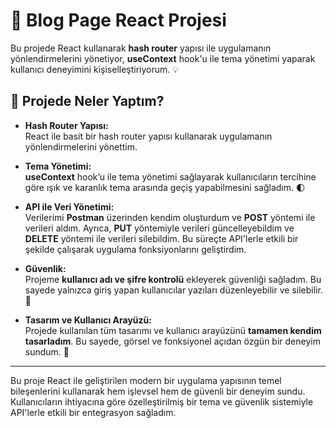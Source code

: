 # 🚀 Blog Page React Projesi

Bu projede React kullanarak **hash router** yapısı ile uygulamanın yönlendirmelerini yönetiyor, **useContext** hook'u ile tema yönetimi yaparak kullanıcı deneyimini kişiselleştiriyorum. 💡

## 👀 Projede Neler Yaptım?

- **Hash Router Yapısı:**  
  React ile basit bir hash router yapısı kullanarak uygulamanın yönlendirmelerini yönettim.

- **Tema Yönetimi:**  
  **useContext** hook’u ile tema yönetimi sağlayarak kullanıcıların tercihine göre ışık ve karanlık tema arasında geçiş yapabilmesini sağladım. 🌓

- **API ile Veri Yönetimi:**  
  Verilerimi **Postman** üzerinden kendim oluşturdum ve **POST** yöntemi ile verileri aldım. Ayrıca, **PUT** yöntemiyle verileri güncelleyebildim ve **DELETE** yöntemi ile verileri silebildim. Bu süreçte API'lerle etkili bir şekilde çalışarak uygulama fonksiyonlarını geliştirdim.

- **Güvenlik:**  
  Projeme **kullanıcı adı ve şifre kontrolü** ekleyerek güvenliği sağladım. Bu sayede yalnızca giriş yapan kullanıcılar yazıları düzenleyebilir ve silebilir. 🔐

- **Tasarım ve Kullanıcı Arayüzü:**  
  Projede kullanılan tüm tasarımı ve kullanıcı arayüzünü **tamamen kendim tasarladım**. Bu sayede, görsel ve fonksiyonel açıdan özgün bir deneyim sundum. 🎨

---

Bu proje React ile geliştirilen modern bir uygulama yapısının temel bileşenlerini kullanarak hem işlevsel hem de güvenli bir deneyim sundu. Kullanıcıların ihtiyacına göre özelleştirilmiş bir tema ve güvenlik sistemiyle API'lerle etkili bir entegrasyon sağladım.
